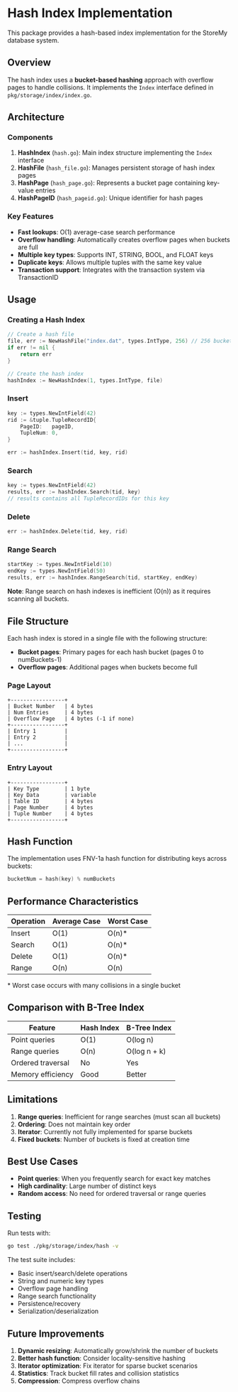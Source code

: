 # Hash Index Implementation

This package provides a hash-based index implementation for the StoreMy database system.

## Overview

The hash index uses a **bucket-based hashing** approach with overflow pages to handle collisions. It implements the `Index` interface defined in `pkg/storage/index/index.go`.

## Architecture

### Components

1. **HashIndex** (`hash.go`): Main index structure implementing the `Index` interface
2. **HashFile** (`hash_file.go`): Manages persistent storage of hash index pages
3. **HashPage** (`hash_page.go`): Represents a bucket page containing key-value entries
4. **HashPageID** (`hash_pageid.go`): Unique identifier for hash pages

### Key Features

- **Fast lookups**: O(1) average-case search performance
- **Overflow handling**: Automatically creates overflow pages when buckets are full
- **Multiple key types**: Supports INT, STRING, BOOL, and FLOAT keys
- **Duplicate keys**: Allows multiple tuples with the same key value
- **Transaction support**: Integrates with the transaction system via TransactionID

## Usage

### Creating a Hash Index

```go
// Create a hash file
file, err := NewHashFile("index.dat", types.IntType, 256) // 256 buckets
if err != nil {
    return err
}

// Create the hash index
hashIndex := NewHashIndex(1, types.IntType, file)
```

### Insert

```go
key := types.NewIntField(42)
rid := &tuple.TupleRecordID{
    PageID:   pageID,
    TupleNum: 0,
}

err := hashIndex.Insert(tid, key, rid)
```

### Search

```go
key := types.NewIntField(42)
results, err := hashIndex.Search(tid, key)
// results contains all TupleRecordIDs for this key
```

### Delete

```go
err := hashIndex.Delete(tid, key, rid)
```

### Range Search

```go
startKey := types.NewIntField(10)
endKey := types.NewIntField(50)
results, err := hashIndex.RangeSearch(tid, startKey, endKey)
```

**Note**: Range search on hash indexes is inefficient (O(n)) as it requires scanning all buckets.

## File Structure

Each hash index is stored in a single file with the following structure:

- **Bucket pages**: Primary pages for each hash bucket (pages 0 to numBuckets-1)
- **Overflow pages**: Additional pages when buckets become full

### Page Layout

```
+-----------------+
| Bucket Number   | 4 bytes
| Num Entries     | 4 bytes
| Overflow Page   | 4 bytes (-1 if none)
+-----------------+
| Entry 1         |
| Entry 2         |
| ...             |
+-----------------+
```

### Entry Layout

```
+-----------------+
| Key Type        | 1 byte
| Key Data        | variable
| Table ID        | 4 bytes
| Page Number     | 4 bytes
| Tuple Number    | 4 bytes
+-----------------+
```

## Hash Function

The implementation uses FNV-1a hash function for distributing keys across buckets:

```go
bucketNum = hash(key) % numBuckets
```

## Performance Characteristics

| Operation | Average Case | Worst Case |
|-----------|--------------|------------|
| Insert    | O(1)         | O(n)*      |
| Search    | O(1)         | O(n)*      |
| Delete    | O(1)         | O(n)*      |
| Range     | O(n)         | O(n)       |

\* Worst case occurs with many collisions in a single bucket

## Comparison with B-Tree Index

| Feature           | Hash Index | B-Tree Index |
|-------------------|------------|--------------|
| Point queries     | O(1)       | O(log n)     |
| Range queries     | O(n)       | O(log n + k) |
| Ordered traversal | No         | Yes          |
| Memory efficiency | Good       | Better       |

## Limitations

1. **Range queries**: Inefficient for range searches (must scan all buckets)
2. **Ordering**: Does not maintain key order
3. **Iterator**: Currently not fully implemented for sparse buckets
4. **Fixed buckets**: Number of buckets is fixed at creation time

## Best Use Cases

- **Point queries**: When you frequently search for exact key matches
- **High cardinality**: Large number of distinct keys
- **Random access**: No need for ordered traversal or range queries

## Testing

Run tests with:

```bash
go test ./pkg/storage/index/hash -v
```

The test suite includes:
- Basic insert/search/delete operations
- String and numeric key types
- Overflow page handling
- Range search functionality
- Persistence/recovery
- Serialization/deserialization

## Future Improvements

1. **Dynamic resizing**: Automatically grow/shrink the number of buckets
2. **Better hash function**: Consider locality-sensitive hashing
3. **Iterator optimization**: Fix iterator for sparse bucket scenarios
4. **Statistics**: Track bucket fill rates and collision statistics
5. **Compression**: Compress overflow chains

